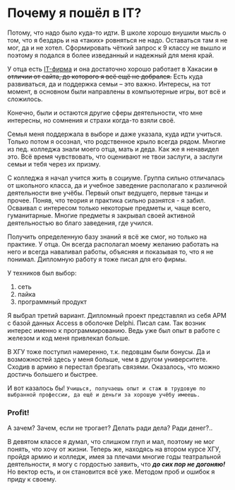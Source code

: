# Почему я пошёл в IT?

Потому, что надо было куда-то идти. В школе хорошо внушили мысль о том, что я бездарь и на «таких» ровняться не надо. Оставаться 
там я не мог, да и не хотел. Сформировать чёткий запрос к 9 классу не вышло и поэтому я подался в более изведанный и надежный 
для меня край.

У отца есть [IT-фирма](http://kiasofts.ru) и она достаточно хорошо работает в Хакасии ~~в отличии от сайта, до которого я всё 
ещё не добрался.~~ Есть куда развиваться, да и поддержка семьи – это важно. Интересы, на тот момент, в основном были направлены 
в компьютерные игры, вот всё и сложилось.

Конечно, были и остаются другие сферы деятельности, что мне интересны, но сомнения и страхи когда-то взяли своё.

Семья меня поддержала в выборе и даже указала, куда идти учиться. Только потом я осознал, что родственное крыло всегда рядом. 
Многие из пед. колледжа знали моего отца, мать и деда. Как же я ненавидел это. Всё время чувствовать, что оценивают не твои заслуги,
а заслуги семьи и тебя через их призму.

С колледжа я начал учится жить в социуме. Группа сильно отличалась от школьного класса, да и учебное заведение располагало к 
различной деятельности вне учёбы. Первый опыт ведущего,  первые танцы и прочее. Поняв, что теория и практика сильно разнятся - 
я забил. Осваивал с интересом только некоторые предметы и, чаще всего, гуманитарные. Многие предметы я закрывал своей активной деятельностью во благо заведения, где учился.

Получить определенную базу знаний я всё же смог, но только на практике. У отца. Он всегда располагал моему желанию работать на 
него и всегда наваливал работы, объясняя и показывая то, что я не понимал. Дипломную работу я тоже писал для его фирмы. 

У техников был выбор:
1. сеть 
2. пайка
3. программный продукт

Я выбрал третий вариант. Дипломный проект представлял из себя АРМ с базой данных Access в оболочке Delphi. Писал сам. Так возник
интерес именно к программированию. Ведь уже был опыт в работе с железом и код меня привлекал больше.

В ХГУ тоже поступил намеренно, т.к. педовцам были бонусы. Да и возможностей здесь у меня больше, чем в другом университете. 
Сходив в армию я перестал брезгать связями. Оказалось, что можно достичь большего и быстрее. 

И вот казалось бы! 
`Учишься, получаешь опыт и стаж в трудовую по выбранной профессии, да ещё и деньги за хорошую учёбу имеешь.` 
### Profit! 

А зачем? Зачем, если не трогает? Делать ради дела? Ради денег?..

В девятом классе я думал, что слишком глуп и мал, поэтому не мог понять, что хочу от жизни. 
Теперь же, находясь на втором курсе ХГУ, пройдя армию и колледж, имея за плечами многие годы театральной деятельности, я могу с 
гордостью заявить, что **_до сих пор не догоняю!_** Но вектор есть, и он становится всё уже. Методом проб и ошибок я приду к своему.
